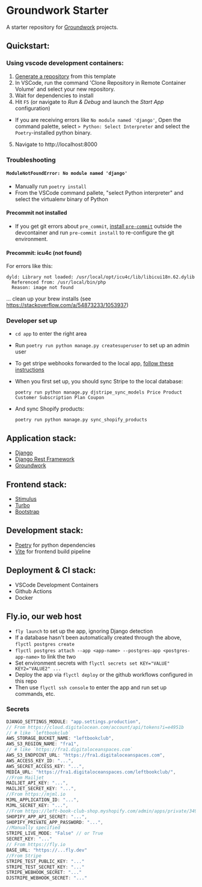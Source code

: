 # Groundwork Starter

A starter repository for [Groundwork](https://groundwork.commonknowledge.coop) projects.

## Quickstart:

### Using vscode development containers:

1. [Generate a repository](https://github.com/commonknowledge/groundwork-starter-template/generate) from this template
2. In VSCode, run the command 'Clone Repository in Remote Container Volume' and select your new repository.
3. Wait for dependencies to install
4. Hit `F5` (or navigate to _Run & Debug_ and launch the _Start App_ configuration)

- If you are receiving errors like `No module named 'django'`, Open the command palette, select `> Python: Select Interpreter` and select the `Poetry`-installed python binary.

5. Navigate to http://localhost:8000

### Troubleshooting

#### `ModuleNotFoundError: No module named 'django'`

- Manually run `poetry install`
- From the VSCode command pallete, "select Python interpreter" and select the virtualenv binary of Python

#### Precommit not installed

- If you get git errors about `pre_commit`, [install `pre-commit`](https://formulae.brew.sh/formula/pre-commit) outside the devcontainer and run `pre-commit install` to re-configure the git environment.

#### Precommit: icu4c (not found)

For errors like this:

```
dyld: Library not loaded: /usr/local/opt/icu4c/lib/libicui18n.62.dylib
  Referenced from: /usr/local/bin/php
  Reason: image not found
```

... clean up your brew installs (see https://stackoverflow.com/a/54873233/1053937)

### Developer set up

- `cd app` to enter the right area
- Run `poetry run python manage.py createsuperuser` to set up an admin user
- To get stripe webhooks forwarded to the local app, [follow these instructions](https://stripe.com/docs/stripe-vscode#webhooks)
- When you first set up, you should sync Stripe to the local database:

  ```
  poetry run python manage.py djstripe_sync_models Price Product Customer Subscription Plan Coupon
  ```

- And sync Shopify products:

  ```
  poetry run python manage.py sync_shopify_products
  ```

## Application stack:

- [Django](https://www.djangoproject.com/)
- [Django Rest Framework](https://groundwork.commonknowledge.coop)
- [Groundwork](https://groundwork.commonknowledge.coop)

## Frontend stack:

- [Stimulus](https://stimulus.hotwired.dev/)
- [Turbo](https://turbo.hotwired.dev/)
- [Bootstrap](https://groundwork.commonknowledge.coop)

## Development stack:

- [Poetry](https://python-poetry.org/) for python dependencies
- [Vite](https://vitejs.dev/) for frontend build pipeline

## Deployment & CI stack:

- VSCode Development Containers
- Github Actions
- Docker

## Fly.io, our web host

- `fly launch` to set up the app, ignoring Django detection
- If a database hasn't been automatically created through the above, `flyctl postgres create`
- `flyctl postgres attach --app <app-name> --postgres-app <postgres-app-name>` to link the two
- Set environment secrets with `flyctl secrets set KEY="VALUE" KEY2="VALUE2" ...`
- Deploy the app via `flyctl deploy` or the github workflows configured in this repo
- Then use `flyctl ssh console` to enter the app and run set up commands, etc.

### Secrets

```js
DJANGO_SETTINGS_MODULE: "app.settings.production",
// From https://cloud.digitalocean.com/account/api/tokens?i=e4951b
// # like `leftbookclub`
AWS_STORAGE_BUCKET_NAME: "leftbookclub",
AWS_S3_REGION_NAME: "fra1",
// # like `https://fra1.digitaloceanspaces.com`
AWS_S3_ENDPOINT_URL: "https://fra1.digitaloceanspaces.com",
AWS_ACCESS_KEY_ID: "...",
AWS_SECRET_ACCESS_KEY: "...",
MEDIA_URL: "https://fra1.digitaloceanspaces.com/leftbookclub/",
//From Mailjet
MAILJET_API_KEY: "...",
MAILJET_SECRET_KEY: "...",
//From https://mjml.io
MJML_APPLICATION_ID: "...",
MJML_SECRET_KEY: "...",
//From https://left-book-club-shop.myshopify.com/admin/apps/private/349095133417
SHOPIFY_APP_API_SECRET: "...",
SHOPIFY_PRIVATE_APP_PASSWORD: "...",
//Manually specified
STRIPE_LIVE_MODE: "False" // or True
SECRET_KEY: "..."
// From https://fly.io
BASE_URL: "https://...fly.dev"
//From Stripe
STRIPE_TEST_PUBLIC_KEY: "..."
STRIPE_TEST_SECRET_KEY: "..."
STRIPE_WEBHOOK_SECRET: "..."
DJSTRIPE_WEBHOOK_SECRET: "..."
```
